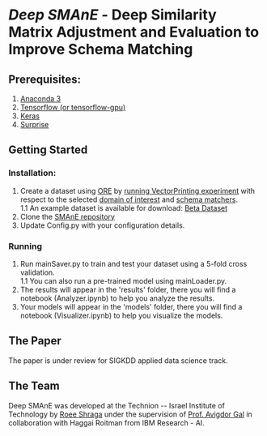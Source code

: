 # *Deep SMAnE* - Deep Similarity Matrix Adjustment and Evaluation to Improve Schema Matching
## Prerequisites:
1. [Anaconda 3](https://www.anaconda.com/download/)
2. [Tensorflow (or tensorflow-gpu)](https://www.tensorflow.org/install/)
3. [Keras](https://keras.io/#installation)
4. [Surprise](http://surpriselib.com/)

## Getting Started

### Installation:
1. Create a dataset using [ORE](https://bitbucket.org/tomers77/ontobuilder-research-environment/src) by [running VectorPrinting experiment](https://bitbucket.org/tomers77/ontobuilder-research-environment/wiki/cmd) with respect to the selected [domain of interest](https://bitbucket.org/tomers77/ontobuilder-research-environment/wiki/Datasets) and [schema matchers](https://bitbucket.org/tomers77/ontobuilder-research-environment/wiki/MatchingSystems).  
1.1 An example dataset is available for download: [Beta Dataset](https://github.com/shraga89/DSMA/VectorsBeta.csv)
2. Clone the [SMAnE repository](https://github.com/shraga89/DSMA/)
3. Update Config.py with your configuration details.

### Running
1. Run mainSaver.py to train and test your dataset using a 5-fold cross validation.  
1.1 You can also run a pre-trained model using mainLoader.py.
2. The results will appear in the 'results' folder, there you will find a notebook (Analyzer.ipynb) to help you analyze the results.
3. Your models will appear in the 'models' folder, there you will find a notebook (Visualizer.ipynb) to help you visualize the models.

## The Paper
The paper is under review for SIGKDD applied data science track.

## The Team
Deep SMAnE was developed at the Technion -- Israel Institute of Technology by [Roee Shraga](https://sites.google.com/view/roee-shraga/) under the supervision of [Prof. Avigdor Gal](https://agp.iem.technion.ac.il/avigal/) in collaboration with Haggai Roitman from IBM Research - AI.